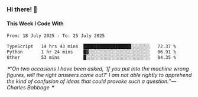 ### Hi there! 👋

#### This Week I Code With
<!--START_SECTION:waka-->

```txt
From: 18 July 2025 - To: 25 July 2025

TypeScript   14 hrs 43 mins  ██████████████████░░░░░░░   72.37 %
Python       1 hr 24 mins    █▓░░░░░░░░░░░░░░░░░░░░░░░   06.91 %
Other        53 mins         █░░░░░░░░░░░░░░░░░░░░░░░░   04.35 %
```

<!--END_SECTION:waka-->

<!--STARTS_HERE_QUOTE_README-->
<i>❝“On two occasions I have been asked, ‘If you put into the machine wrong figures, will the right answers come out?’  I am not able rightly to apprehend the kind of confusion of ideas that could provoke such a question.”— Charles Babbage   ❞</i>
<!--ENDS_HERE_QUOTE_README-->
